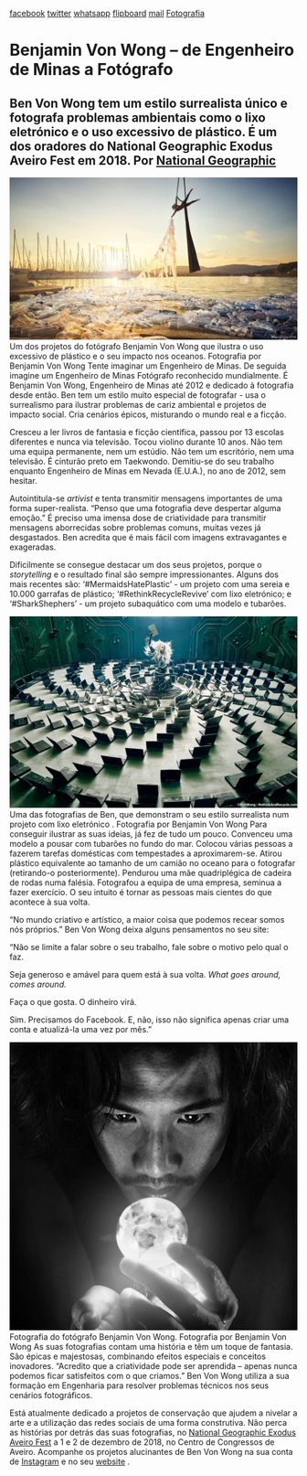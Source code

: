 [facebook](https://www.facebook.com/sharer/sharer.php?u=https%3A%2F%2Fwww.natgeo.pt%2Ffotografia%2Fbenjamin-von-wong-de-engenheiro-de-minas-a-fotografo) [twitter](https://twitter.com/share?url=https%3A%2F%2Fwww.natgeo.pt%2Ffotografia%2Fbenjamin-von-wong-de-engenheiro-de-minas-a-fotografo&via=natgeo&text=Benjamin%20Von%20Wong%20%E2%80%93%20de%20Engenheiro%20de%20Minas%20a%20Fot%C3%B3grafo) [whatsapp](https://web.whatsapp.com/send?text=https%3A%2F%2Fwww.natgeo.pt%2Ffotografia%2Fbenjamin-von-wong-de-engenheiro-de-minas-a-fotografo) [flipboard](https://share.flipboard.com/bookmarklet/popout?v=2&title=Benjamin%20Von%20Wong%20%E2%80%93%20de%20Engenheiro%20de%20Minas%20a%20Fot%C3%B3grafo&url=https%3A%2F%2Fwww.natgeo.pt%2Ffotografia%2Fbenjamin-von-wong-de-engenheiro-de-minas-a-fotografo) [mail](mailto:?subject=NatGeo&body=https%3A%2F%2Fwww.natgeo.pt%2Ffotografia%2Fbenjamin-von-wong-de-engenheiro-de-minas-a-fotografo%20-%20Benjamin%20Von%20Wong%20%E2%80%93%20de%20Engenheiro%20de%20Minas%20a%20Fot%C3%B3grafo) [Fotografia](https://www.natgeo.pt/fotografia) 
# Benjamin Von Wong – de Engenheiro de Minas a Fotógrafo 
## Ben Von Wong tem um estilo surrealista único e fotografa problemas ambientais como o lixo eletrónico e o uso excessivo de plástico. É um dos oradores do National Geographic Exodus Aveiro Fest em 2018. Por [National Geographic](https://www.natgeo.pt/autor/national-geographic) 
![Fotografia de um dos projetos do fotógrafo Benjamin Von Wong.](img/files_styles_image_00_public_1_101_1_1_00_1_0_o.jpg)
Um dos projetos do fotógrafo Benjamin Von Wong que ilustra o uso excessivo de plástico e o seu impacto nos oceanos. Fotografia por Benjamin Von Wong Tente imaginar um Engenheiro de Minas. De seguida imagine um Engenheiro de Minas Fotógrafo reconhecido mundialmente. É Benjamin Von Wong, Engenheiro de Minas até 2012 e dedicado à fotografia desde então. Ben tem um estilo muito especial de fotografar - usa o surrealismo para ilustrar problemas de cariz ambiental e projetos de impacto social. Cria cenários épicos, misturando o mundo real e a ficção. 

Cresceu a ler livros de fantasia e ficção científica, passou por 13 escolas diferentes e nunca via televisão. Tocou violino durante 10 anos. Não tem uma equipa permanente, nem um estúdio. Não tem um escritório, nem uma televisão. É cinturão preto em Taekwondo. Demitiu-se do seu trabalho enquanto Engenheiro de Minas em Nevada (E.U.A.), no ano de 2012, sem hesitar. 

Autointitula-se _artivist_ e tenta transmitir mensagens importantes de uma forma super-realista. “Penso que uma fotografia deve despertar alguma emoção.” É preciso uma imensa dose de criatividade para transmitir mensagens aborrecidas sobre problemas comuns, muitas vezes já desgastados. Ben acredita que é mais fácil com imagens extravagantes e exageradas. 

Dificilmente se consegue destacar um dos seus projetos, porque o _storytelling_ e o resultado final são sempre impressionantes. Alguns dos mais recentes são: ‘#MermaidsHatePlastic’ - um projeto com uma sereia e 10.000 garrafas de plástico; ‘#RethinkRecycleRevive’ com lixo eletrónico; e ‘#SharkShephers’ - um projeto subaquático com uma modelo e tubarões. 

![Fotografia de um projeto com lixo eletrónico de Benjamin Von Wong.](img/files_styles_image_00_public_1_101_1_1_1_1_0_01_1_o.jpg)
Uma das fotografias de Ben, que demonstram o seu estilo surrealista num projeto com lixo eletrónico . Fotografia por Benjamin Von Wong Para conseguir ilustrar as suas ideias, já fez de tudo um pouco. Convenceu uma modelo a pousar com tubarões no fundo do mar. Colocou várias pessoas a fazerem tarefas domésticas com tempestades a aproximarem-se. Atirou plástico equivalente ao tamanho de um camião no oceano para o fotografar (retirando-o posteriormente). Pendurou uma mãe quadriplégica de cadeira de rodas numa falésia. Fotografou a equipa de uma empresa, seminua a fazer exercício. O seu intuito é tornar as pessoas mais cientes do que acontece à sua volta. 

“No mundo criativo e artístico, a maior coisa que podemos recear somos nós próprios.” Ben Von Wong deixa alguns pensamentos no seu site: 

“Não se limite a falar sobre o seu trabalho, fale sobre o motivo pelo qual o faz. 

Seja generoso e amável para quem está à sua volta. _What goes around, comes around._ 

Faça o que gosta. O dinheiro virá. 

Sim. Precisamos do Facebook. E, não, isso não significa apenas criar uma conta e atualizá-la uma vez por mês.” 

![Imagem do fotógrafo Benjamin Von Wong](img/files_styles_image_00_public_1_1_1010_1_1_11_1_0_n.jpg)
Fotografia do fotógrafo Benjamin Von Wong. Fotografia por Benjamin Von Wong As suas fotografias contam uma história e têm um toque de fantasia. São épicas e majestosas, combinando efeitos especiais e conceitos inovadores. “Acredito que a criatividade pode ser aprendida – apenas nunca podemos ficar satisfeitos com o que criamos.” Ben Von Wong utiliza a sua formação em Engenharia para resolver problemas técnicos nos seus cenários fotográficos. 

Está atualmente dedicado a projetos de conservação que ajudem a nivelar a arte e a utilização das redes sociais de uma forma construtiva. Não perca as histórias por detrás das suas fotografias, no [National Geographic Exodus Aveiro Fest](https://www.natgeo.pt/exodus) a 1 e 2 de dezembro de 2018, no Centro de Congressos de Aveiro. Acompanhe os projetos alucinantes de Ben Von Wong na sua conta de [Instagram](https://www.instagram.com/vonwong/) e no seu [website](http://www.vonwong.com/) . 

